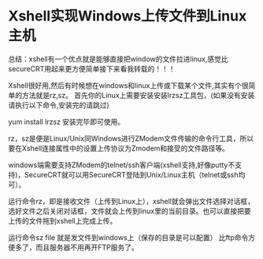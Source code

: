 # Xshell实现Windows上传文件到Linux主机

总结：xshell有一个优点就是能够直接把window的文件拉进linux,感觉比secureCRT用起来更方便简单接下来看我转载的！！！

Xshell很好用,然后有时候想在windows和linux上传或下载某个文件,其实有个很简单的方法就是rz,sz。
首先你的Linux上需要安装安装lrzsz工具包，(如果没有安装请执行以下命令,安装完的请跳过)

yum  install lrzsz
安装完毕即可使用。

rz，sz是便是Linux/Unix同Windows进行ZModem文件传输的命令行工具，所以要在Xshell连接属性中的设置上传协议为Zmodem和接受的文件路径等。







windows端需要支持ZModem的telnet/ssh客户端(xshell支持,好像putty不支持)，SecureCRT就可以用SecureCRT登陆到Unix/Linux主机（telnet或ssh均可）。

运行命令rz，即是接收文件（上传到Linux上），xshell就会弹出文件选择对话框，选好文件之后关闭对话框，文件就会上传到linux里的当前目录。也可以直接把要上传的文件拖到xshell上完成上传。



运行命令sz file 就是发文件到windows上（保存的目录是可以配置） 比ftp命令方便多了，而且服务器不用再开FTP服务了。